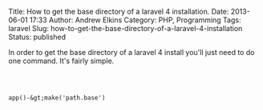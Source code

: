 Title: How to get the base directory of a laravel 4 installation.
Date: 2013-06-01 17:33
Author: Andrew Elkins
Category: PHP, Programming
Tags: laravel
Slug: how-to-get-the-base-directory-of-a-laravel-4-installation
Status: published

In order to get the base directory of a laravel 4 install you'll just
need to do one command. It's fairly simple.

 

~~~~

app()-&gt;make('path.base')

~~~~
